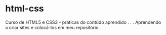 # html-css
 Curso de HTML5 e CSS3 - práticas  do contúdo aprendido
.
.
.
Aprendendo a criar sites e colocá-los em meu repositório.

